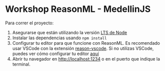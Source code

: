 # Workshop ReasonML - MedellinJS

Para correr el proyecto:
1. Asegurarse que están utilizando la versión [LTS de Node](https://nodejs.org/en/download/)
2. Instalar las dependencias usando `npm install`
3. Configurar tu editor para que funcione con ReasonML. Es recomendado usar VSCode con la extensión [reason-vscode](https://marketplace.visualstudio.com/items?itemName=jaredly.reason-vscode). Si no utilizas VSCode, puedes ver cómo configurar tu editor [aquí](https://reasonml.github.io/docs/en/editor-plugins)
5. Abrir tu navegador en [http://localhost:1234](http://localhost:1234) o en el puerto que indique la terminal.
